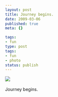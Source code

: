 ```yaml
---
layout: post
title: Journey begins.
date: 2009-03-06
published: true
meta: {}

tags:
- fun
type: post
tags:
- fun
- photo
status: publish
---
```

![](http://media.eick.us/2011/05/4Lbi8pbnEkqlefmwIhuewGOUo1_4001.jpg)<br /><br />Journey begins.
